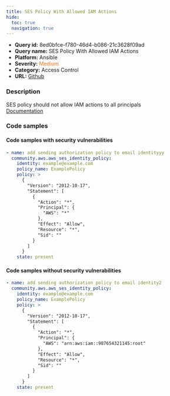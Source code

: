 ```yaml
---
title: SES Policy With Allowed IAM Actions
hide:
  toc: true
  navigation: true
---
```


<style>
  .highlight .hll {
    background-color: #ff171742;
  }
  .md-content {
    max-width: 1100px;
    margin: 0 auto;
  }
</style>

-   **Query id:** 8ed0bfce-f780-46d4-b086-21c3628f09ad
-   **Query name:** SES Policy With Allowed IAM Actions
-   **Platform:** Ansible
-   **Severity:** <span style="color:#ff7213">Medium</span>
-   **Category:** Access Control
-   **URL:** [Github](https://github.com/Checkmarx/kics/tree/master/assets/queries/ansible/aws/ses_policy_with_allowed_iam_actions)

### Description
SES policy should not allow IAM actions to all principals<br>
[Documentation](https://docs.ansible.com/ansible/latest/collections/community/aws/aws_ses_identity_policy_module.html#parameter-policy)

### Code samples
#### Code samples with security vulnerabilities
```yaml title="Positive test num. 1 - yaml file" hl_lines="5"
- name: add sending authorization policy to email identityyy
  community.aws.aws_ses_identity_policy:
    identity: example@example.com
    policy_name: ExamplePolicy
    policy: >
      {
        "Version": "2012-10-17",
        "Statement": [
          {
            "Action": "*",
            "Principal": {
              "AWS": "*"
            },
            "Effect": "Allow",
            "Resource": "*",
            "Sid": ""
          }
        ]
      }
    state: present

```


#### Code samples without security vulnerabilities
```yaml title="Negative test num. 1 - yaml file"
- name: add sending authorization policy to email identity2
  community.aws.aws_ses_identity_policy:
    identity: example@example.com
    policy_name: ExamplePolicy
    policy: >
      {
        "Version": "2012-10-17",
        "Statement": [
          {
            "Action": "*",
            "Principal": {
              "AWS": "arn:aws:iam::987654321145:root"
            },
            "Effect": "Allow",
            "Resource": "*",
            "Sid": ""
          }
        ]
      }
    state: present

```
